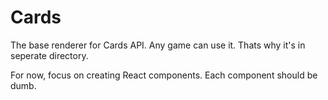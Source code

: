 # Cards

The base renderer for Cards API. Any game can use it.
Thats why it's in seperate directory.

For now, focus on creating React components. Each component should be dumb.
